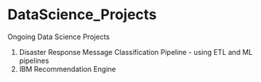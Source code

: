 # DataScience_Projects
Ongoing Data Science Projects
1. Disaster Response Message Classification Pipeline - using ETL and ML pipelines
2. IBM Recommendation Engine 
